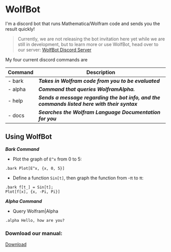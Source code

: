 # WolfBot
I'm a discord bot that runs Mathematica/Wolfram code and sends you the result quickly!

> Currently, we are not releasing the bot invitation here yet while we are still in development, but to learn more or use WolfBot, head over to our server: [WolfBot Discord Server](https://discord.gg/eyd376A)

My four current discord commands are

|Command|Description|
|--------|-----------------------------------------------------|
|- bark  | ***Takes in Wolfram code from you to be evaluated***|
|- alpha | ***Command that queries WolframAlpha.***| 
|- help  | ***Sends a message regarding the bot info, and the commands listed here with their syntax***|
|- docs  | ***Searches the Wolfram Language Documentation for you***|


## Using WolfBot
***Bark Command***
- Plot the graph of `E^x` from 0 to 5:
```
.bark Plot[E^x, {x, 0, 5}]
```
- Define a function `Sin[t]`, then graph the function from -π to π:
 ```
 .bark f[t_] = Sin[t]; 
Plot[f[x], {x, -Pi, Pi}]
```

***Alpha Command***
- Query Wolfram|Alpha
 ```
 .alpha Hello, how are you?
 ```

### Download our manual:
[Download](https://github.com/trevortrusty/WolfBot/raw/master/docs/man.pdf)
